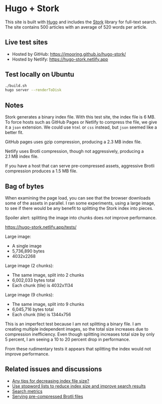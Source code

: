 # Hugo + Stork

This site is built with [Hugo](https://gohugo.io/) and includes the [Stork](https://stork-search.net/) library for full-text search. The site contains 500 articles with an average of 520 words per article.

## Live test sites

- Hosted by GitHub: <https://jmooring.github.io/hugo-stork/>
- Hosted by Netlify: <https://hugo-stork.netlify.app>

## Test locally on Ubuntu

```bash
./build.sh
hugo server --renderToDisk
```

## Notes

Stork generates a binary index file. With this test site, the index file is 6&nbsp;MB. To force hosts such as GitHub Pages or Netlify to compress the file, we give it a `json` extension. We could use `html` or `css` instead, but `json` seemed like a better fit.

GitHub pages uses gzip compression, producing a 2.3&nbsp;MB index file.

Netlify uses Brotli compression, though not aggressively, producing a 2.1&nbsp;MB index file.

If you have a host that can serve pre-compressed assets, aggressive Brotli compression produces a 1.5&nbsp;MB file.

## Bag of bytes

When examining the page load, you can see that the browser downloads some of the assets in parallel. I ran some experiments, using a large image, to see if there would be any benefit to splitting the Stork index into pieces.

Spoiler alert: splitting the image into chunks does _not_ improve performance.

<https://hugo-stork.netlify.app/tests/>

Large image:

- A single image
- 5,736,890 bytes
- 4032x2268

Large image (2 chunks):

- The same image, split into 2 chunks
- 6,002,033 bytes total
- Each chunk (tile) is 4032x1134

Large image (9 chunks):

- The same image, split into 9 chunks
- 6,045,716 bytes total
- Each chunk (tile) is 1344x756

This is an imperfect test because I am not splitting a binary file. I am creating multiple independent images, so the total size increases due to compression inefficiency. Even though splitting increases total size by only 5 percent, I am seeing a 10 to 20 percent drop in performance.

From these rudimentary tests it appears that splitting the index would not improve performance.

## Related issues and discussions

- [Any tips for decreasing index file size?](https://github.com/jameslittle230/stork/discussions/258)
- [Use stopword lists to reduce index size and improve search results](https://github.com/jameslittle230/stork/issues/250)
- [Search metrics](https://github.com/jameslittle230/stork/discussions/259)
- [Serving pre-compressed Brotli files](https://answers.netlify.com/t/serving-pre-compressed-brotli-files/53515)
